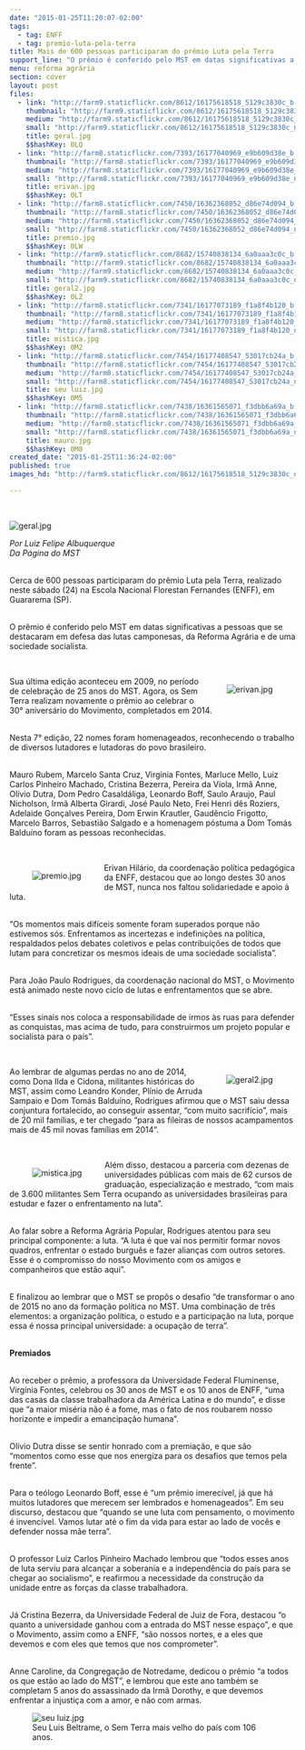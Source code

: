 ```yaml
---
date: "2015-01-25T11:20:07-02:00"
tags:
  - tag: ENFF
  - tag: premio-luta-pela-terra
title: Mais de 600 pessoas participaram do prêmio Luta pela Terra
support_line: "O prêmio é conferido pelo MST em datas significativas a pessoas que se destacaram em defesa das lutas camponesas, da Reforma Agrária e de uma sociedade socialista."
menu: reforma agrária
section: cover
layout: post
files:
  - link: "http://farm9.staticflickr.com/8612/16175618518_5129c3830c_b.jpg"
    thumbnail: "http://farm9.staticflickr.com/8612/16175618518_5129c3830c_t.jpg"
    medium: "http://farm9.staticflickr.com/8612/16175618518_5129c3830c_z.jpg"
    small: "http://farm9.staticflickr.com/8612/16175618518_5129c3830c_n.jpg"
    title: geral.jpg
    $$hashKey: 0LQ
  - link: "http://farm8.staticflickr.com/7393/16177040969_e9b609d38e_b.jpg"
    thumbnail: "http://farm8.staticflickr.com/7393/16177040969_e9b609d38e_t.jpg"
    medium: "http://farm8.staticflickr.com/7393/16177040969_e9b609d38e_z.jpg"
    small: "http://farm8.staticflickr.com/7393/16177040969_e9b609d38e_n.jpg"
    title: erivan.jpg
    $$hashKey: 0LT
  - link: "http://farm8.staticflickr.com/7450/16362368052_d86e74d094_b.jpg"
    thumbnail: "http://farm8.staticflickr.com/7450/16362368052_d86e74d094_t.jpg"
    medium: "http://farm8.staticflickr.com/7450/16362368052_d86e74d094_z.jpg"
    small: "http://farm8.staticflickr.com/7450/16362368052_d86e74d094_n.jpg"
    title: premio.jpg
    $$hashKey: 0LW
  - link: "http://farm9.staticflickr.com/8682/15740838134_6a0aaa3c0c_b.jpg"
    thumbnail: "http://farm9.staticflickr.com/8682/15740838134_6a0aaa3c0c_t.jpg"
    medium: "http://farm9.staticflickr.com/8682/15740838134_6a0aaa3c0c_z.jpg"
    small: "http://farm9.staticflickr.com/8682/15740838134_6a0aaa3c0c_n.jpg"
    title: geral2.jpg
    $$hashKey: 0LZ
  - link: "http://farm8.staticflickr.com/7341/16177073189_f1a8f4b120_b.jpg"
    thumbnail: "http://farm8.staticflickr.com/7341/16177073189_f1a8f4b120_t.jpg"
    medium: "http://farm8.staticflickr.com/7341/16177073189_f1a8f4b120_z.jpg"
    small: "http://farm8.staticflickr.com/7341/16177073189_f1a8f4b120_n.jpg"
    title: mistica.jpg
    $$hashKey: 0M2
  - link: "http://farm8.staticflickr.com/7454/16177408547_53017cb24a_b.jpg"
    thumbnail: "http://farm8.staticflickr.com/7454/16177408547_53017cb24a_t.jpg"
    medium: "http://farm8.staticflickr.com/7454/16177408547_53017cb24a_z.jpg"
    small: "http://farm8.staticflickr.com/7454/16177408547_53017cb24a_n.jpg"
    title: seu luiz.jpg
    $$hashKey: 0M5
  - link: "http://farm8.staticflickr.com/7438/16361565071_f3dbb6a69a_b.jpg"
    thumbnail: "http://farm8.staticflickr.com/7438/16361565071_f3dbb6a69a_t.jpg"
    medium: "http://farm8.staticflickr.com/7438/16361565071_f3dbb6a69a_z.jpg"
    small: "http://farm8.staticflickr.com/7438/16361565071_f3dbb6a69a_n.jpg"
    title: mauro.jpg
    $$hashKey: 0M8
created_date: "2015-01-25T11:36:24-02:00"
published: true
images_hd: "http://farm9.staticflickr.com/8612/16175618518_5129c3830c_n.jpg"

---
```

<p>&nbsp;</p>

<p><img alt="geral.jpg" src="http://farm9.staticflickr.com/8612/16175618518_5129c3830c_b.jpg" /></p>

<p><em>Por Luiz Felipe Albuquerque<br />
Da P&aacute;gina do MST</em></p>

<p><br />
Cerca de 600 pessoas participaram do pr&ecirc;mio Luta pela Terra, realizado neste s&aacute;bado (24) na Escola Nacional Florestan Fernandes (ENFF), em Guararema (SP).</p>

<p><br />
O pr&ecirc;mio &eacute; conferido pelo MST em datas significativas a pessoas que se destacaram em defesa das lutas camponesas, da Reforma Agr&aacute;ria e de uma sociedade socialista.&nbsp;</p>

<p>&nbsp;</p>

<figure class="image" style="float:right"><img alt="erivan.jpg" src="http://farm8.staticflickr.com/7393/16177040969_e9b609d38e_b.jpg" />
<figcaption></figcaption>
</figure>

<p>Sua &uacute;ltima edi&ccedil;&atilde;o aconteceu em 2009, no per&iacute;odo de celebra&ccedil;&atilde;o de 25 anos do MST. Agora, os Sem Terra realizam novamente o pr&ecirc;mio ao celebrar o 30&deg; anivers&aacute;rio do Movimento, completados em 2014.&nbsp;</p>

<p><br />
Nesta 7&deg; edi&ccedil;&atilde;o, 22 nomes foram homenageados, reconhecendo o trabalho de diversos lutadores e lutadoras do povo brasileiro.</p>

<p><br />
Mauro Rubem, Marcelo Santa Cruz, Virg&iacute;nia Fontes, Marluce Mello, Luiz Carlos Pinheiro Machado, Cristina Bezerra, Pereira da Viola, Irm&atilde; Anne, Ol&iacute;vio Dutra, Dom Pedro Casald&aacute;liga, Leonardo Boff, Saulo Araujo, Paul Nicholson, Irm&atilde; Alberta Girardi, Jos&eacute; Paulo Neto, Frei Henri d&ecirc;s Roziers, Adelaide Gon&ccedil;alves Pereira, Dom Erwin Krautler, Gaud&ecirc;ncio Frigotto, Marcelo Barros, Sebasti&atilde;o Salgado e a homenagem p&oacute;stuma a Dom Tom&aacute;s Baldu&iacute;no foram as pessoas reconhecidas.</p>

<p>&nbsp;</p>

<figure class="image" style="float:left"><img alt="premio.jpg" src="http://farm8.staticflickr.com/7450/16362368052_d86e74d094_b.jpg" />
<figcaption></figcaption>
</figure>

<p>Erivan Hil&aacute;rio, da coordena&ccedil;&atilde;o pol&iacute;tica pedag&oacute;gica da ENFF, destacou que ao longo destes 30 anos de MST, nunca nos faltou solidariedade e apoio &agrave; luta.&nbsp;</p>

<p><br />
&ldquo;Os momentos mais dif&iacute;ceis somente foram superados porque n&atilde;o estivemos s&oacute;s. Enfrentamos as incertezas e indefini&ccedil;&otilde;es na pol&iacute;tica, respaldados pelos debates coletivos e pelas contribui&ccedil;&otilde;es de todos que lutam para concretizar os mesmos ideais de uma sociedade socialista&rdquo;.</p>

<p><br />
Para Jo&atilde;o Paulo Rodrigues, da coordena&ccedil;&atilde;o nacional do MST, o Movimento est&aacute; animado neste novo ciclo de lutas e enfrentamentos que se abre.</p>

<p><br />
&ldquo;Esses sinais nos coloca a responsabilidade de irmos &agrave;s ruas para defender as conquistas, mas acima de tudo, para construirmos um projeto popular e socialista para o pa&iacute;s&rdquo;.</p>

<p>&nbsp;</p>

<figure class="image" style="float:right"><img alt="geral2.jpg" src="http://farm9.staticflickr.com/8682/15740838134_6a0aaa3c0c_b.jpg" />
<figcaption></figcaption>
</figure>

<p>Ao lembrar de algumas perdas no ano de 2014, como Dona Ilda e Cidona, militantes hist&oacute;ricas do MST, assim como Leandro Konder, Pl&iacute;nio de Arruda Sampaio e Dom Tom&aacute;s Baldu&iacute;no, Rodrigues afirmou que o MST saiu dessa conjuntura fortalecido, ao conseguir assentar, &ldquo;com muito sacrif&iacute;cio&rdquo;, mais de 20 mil fam&iacute;lias, e ter chegado &ldquo;para as fileiras de nossos acampamentos mais de 45 mil novas fam&iacute;lias em 2014&rdquo;.</p>

<p>&nbsp;</p>

<figure class="image" style="float:left"><img alt="mistica.jpg" src="http://farm8.staticflickr.com/7341/16177073189_f1a8f4b120_b.jpg" />
<figcaption></figcaption>
</figure>

<p>Al&eacute;m disso, destacou a parceria com dezenas de universidades p&uacute;blicas com mais de 62 cursos de gradua&ccedil;&atilde;o, especializa&ccedil;&atilde;o e mestrado, &ldquo;com mais de 3.600 militantes Sem Terra ocupando as universidades brasileiras para estudar e fazer o enfrentamento na luta&rdquo;.</p>

<p><br />
Ao falar sobre a Reforma Agr&aacute;ria Popular, Rodrigues atentou para seu principal componente: a luta. &ldquo;A luta &eacute; que vai nos permitir formar novos quadros, enfrentar o estado burgu&ecirc;s e fazer alian&ccedil;as com outros setores. Esse &eacute; o compromisso do nosso Movimento com os amigos e companheiros que est&atilde;o aqui&rdquo;.</p>

<p><br />
E finalizou ao lembrar que o MST se prop&ocirc;s o desafio &ldquo;de transformar o ano de 2015 no ano da forma&ccedil;&atilde;o pol&iacute;tica no MST. Uma combina&ccedil;&atilde;o de tr&ecirc;s elementos: a organiza&ccedil;&atilde;o pol&iacute;tica, o estudo e a participa&ccedil;&atilde;o na luta, porque essa &eacute; nossa principal universidade: a ocupa&ccedil;&atilde;o de terra&rdquo;.</p>

<p><br />
<strong>Premiados</strong></p>

<p><br />
Ao receber o pr&ecirc;mio, a professora da Universidade Federal Fluminense, Virg&iacute;nia Fontes, celebrou os 30 anos de MST e os 10 anos de ENFF, &ldquo;uma das casas da classe trabalhadora da Am&eacute;rica Latina e do mundo&rdquo;, e disse que &ldquo;a maior mis&eacute;ria n&atilde;o &eacute; a fome, mas o fato de nos roubarem nosso horizonte e impedir a emancipa&ccedil;&atilde;o humana&rdquo;.</p>

<p><br />
Ol&iacute;vio Dutra disse se sentir honrado com a premia&ccedil;&atilde;o, e que s&atilde;o &ldquo;momentos como esse que nos energiza para os desafios que temos pela frente&rdquo;.</p>

<p><br />
Para o te&oacute;logo Leonardo Boff, esse &eacute; &ldquo;um pr&ecirc;mio imerec&iacute;vel, j&aacute; que h&aacute; muitos lutadores que merecem ser lembrados e homenageados&rdquo;. Em seu discurso, destacou que &ldquo;quando se une luta com pensamento, o movimento &eacute; invenc&iacute;vel. Vamos lutar at&eacute; o fim da vida para estar ao lado de voc&ecirc;s e defender nossa m&atilde;e terra&rdquo;.</p>

<p><br />
O professor Luiz Carlos Pinheiro Machado lembrou que &ldquo;todos esses anos de luta serviu para alcan&ccedil;ar a soberania e a independ&ecirc;ncia do pa&iacute;s para se chegar ao socialismo&rdquo;, e reafirmou a necessidade da constru&ccedil;&atilde;o da unidade entre as for&ccedil;as da classe trabalhadora.</p>

<p><br />
J&aacute; Cristina Bezerra, da Universidade Federal de Juiz de Fora, destacou &ldquo;o quanto a universidade ganhou com a entrada do MST nesse espa&ccedil;o&rdquo;, e que o Movimento, assim como a ENFF, &ldquo;s&atilde;o nossos nortes, e a eles que devemos e com eles que temos que nos comprometer&rdquo;.</p>

<p><br />
Anne Caroline, da Congrega&ccedil;&atilde;o de Notredame, dedicou o pr&ecirc;mio &ldquo;a todos os que est&atilde;o ao lado do MST&rdquo;, e lembrou que este ano tamb&eacute;m se completam 5 anos do assassinado da Irm&atilde; Dorothy, e que devemos enfrentar a injusti&ccedil;a com a amor, e n&atilde;o com armas.</p>

<figure class="image"><img alt="seu luiz.jpg" src="http://farm8.staticflickr.com/7454/16177408547_53017cb24a_b.jpg" />
<figcaption>Seu Luis Beltrame, o Sem Terra mais velho do pa&iacute;s com 106 anos.</figcaption>
</figure>

<p>&nbsp;</p>
